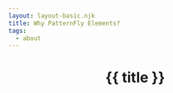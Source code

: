 ```yaml
---
layout: layout-basic.njk
title: Why PatternFly Elements?
tags:
  - about
---
```


<header class="band">
  <h1>{{ title }}</h1>
</header>
